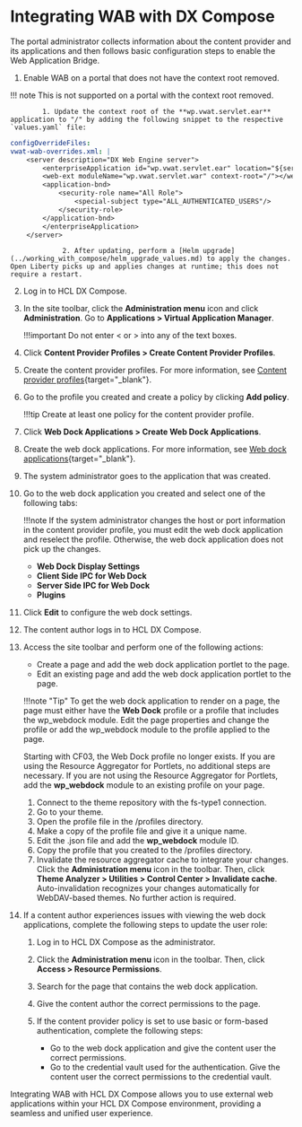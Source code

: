 # Integrating WAB with DX Compose

The portal administrator collects information about the content provider and its applications and then follows basic configuration steps to enable the Web Application Bridge.

1.  Enable WAB on a portal that does not have the context root removed.

!!! note
    This is not supported on a portal with the context root removed.

            1. Update the context root of the **wp.vwat.servlet.ear** application to "/" by adding the following snippet to the respective `values.yaml` file:

```yaml
configOverrideFiles:
vwat-wab-overrides.xml: |
    <server description="DX Web Engine server"> 
        <enterpriseApplication id="wp.vwat.servlet.ear" location="${server.config.dir}/resources/portlets/VwatReverseProxyServlet.ear" name="wp.vwat.servlet.ear" startAfterRef="engine-ear">
        <web-ext moduleName="wp.vwat.servlet.war" context-root="/"></web-ext>
        <application-bnd>
            <security-role name="All Role">
                <special-subject type="ALL_AUTHENTICATED_USERS"/>
            </security-role>
        </application-bnd>
        </enterpriseApplication>
    </server>
```

                 2. After updating, perform a [Helm upgrade](../working_with_compose/helm_upgrade_values.md) to apply the changes. Open Liberty picks up and applies changes at runtime; this does not require a restart.

2.  Log in to HCL DX Compose.

3.  In the site toolbar, click the **Administration menu** icon and click **Administration**. Go to **Applications > Virtual Application Manager**.

    !!!important
        Do not enter < or > into any of the text boxes.

4.  Click **Content Provider Profiles > Create Content Provider Profiles**.

5.  Create the content provider profiles. For more information, see [Content provider profiles](https://opensource.hcltechsw.com/digital-experience/latest/extend_dx/integration/wab/wab/h_wab_provider/){target="_blank"}.

6.  Go to the profile you created and create a policy by clicking **Add policy**.

    !!!tip
        Create at least one policy for the content provider profile.

7.  Click **Web Dock Applications > Create Web Dock Applications**.

8.  Create the web dock applications. For more information, see [Web dock applications](https://opensource.hcltechsw.com/digital-experience/latest/extend_dx/integration/wab/wab/h_wab_dock/){target="_blank"}.

9.  The system administrator goes to the application that was created.

9. Go to the web dock application you created and select one of the following tabs:

    !!!note
        If the system administrator changes the host or port information in the content provider profile, you must edit the web dock application and reselect the profile. Otherwise, the web dock application does not pick up the changes.

    -   **Web Dock Display Settings**
    -   **Client Side IPC for Web Dock**
    -   **Server Side IPC for Web Dock**
    -   **Plugins**
10. Click **Edit** to configure the web dock settings.
11. The content author logs in to HCL DX Compose.

12. Access the site toolbar and perform one of the following actions:

    -   Create a page and add the web dock application portlet to the page.
    -   Edit an existing page and add the web dock application portlet to the page.
    
    !!!note "Tip"
        To get the web dock application to render on a page, the page must either have the **Web Dock** profile or a profile that includes the wp_webdock module. Edit the page properties and change the profile or add the wp_webdock module to the profile applied to the page.

    Starting with CF03, the Web Dock profile no longer exists. If you are using the Resource Aggregator for Portlets, no additional steps are necessary. If you are not using the Resource Aggregator for Portlets, add the **wp_webdock** module to an existing profile on your page.

    1.  Connect to the theme repository with the fs-type1 connection.
    2.  Go to your theme.
    3.  Open the profile file in the /profiles directory.
    4.  Make a copy of the profile file and give it a unique name.
    5.  Edit the .json file and add the **wp_webdock** module ID.
    6.  Copy the profile that you created to the /profiles directory.
    7.  Invalidate the resource aggregator cache to integrate your changes. Click the **Administration menu** icon in the toolbar. Then, click **Theme Analyzer > Utilities > Control Center > Invalidate cache**. Auto-invalidation recognizes your changes automatically for WebDAV-based themes. No further action is required.
    
13. If a content author experiences issues with viewing the web dock applications, complete the following steps to update the user role:

    1.  Log in to HCL DX Compose as the administrator.

    2.  Click the **Administration menu** icon in the toolbar. Then, click **Access > Resource Permissions**.

    3.  Search for the page that contains the web dock application.

    4.  Give the content author the correct permissions to the page.

    5.  If the content provider policy is set to use basic or form-based authentication, complete the following steps:

        -   Go to the web dock application and give the content user the correct permissions.
        -   Go to the credential vault used for the authentication. Give the content user the correct permissions to the credential vault.

Integrating WAB with HCL DX Compose allows you to use external web applications within your HCL DX Compose environment, providing a seamless and unified user experience.